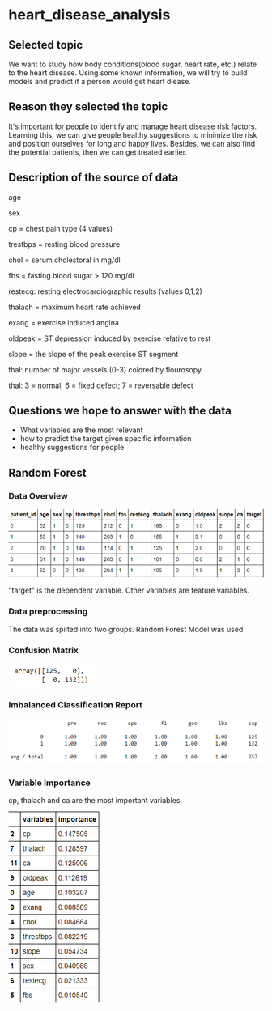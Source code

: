 # heart_disease_analysis

## Selected topic
We want to study how body conditions(blood sugar, heart rate, etc.) relate to the heart disease. Using some known information, we will try to build models and predict if a person would get heart diease.

## Reason they selected the topic
It's important for people to identify and manage heart disease risk factors. Learning this, we can give people healthy suggestions to minimize the risk and position ourselves for long and happy lives. Besides, we can also find the potential patients, then we can get treated earlier.

## Description of the source of data

age

sex

cp = chest pain type (4 values)

trestbps = resting blood pressure

chol = serum cholestoral in mg/dl

fbs = fasting blood sugar > 120 mg/dl

restecg: resting electrocardiographic results (values 0,1,2)

thalach = maximum heart rate achieved

exang = exercise induced angina

oldpeak = ST depression induced by exercise relative to rest

slope = the slope of the peak exercise ST segment

thal: number of major vessels (0-3) colored by flourosopy

thal: 3 = normal; 6 = fixed defect; 7 = reversable defect


## Questions we hope to answer with the data

 - What variables are the most relevant
 - how to predict the target given specific information
 - healthy suggestions for people




## Random Forest


### Data Overview
![data](Resource/data.png)

"target" is the dependent variable. Other variables are feature variables.

### Data preprocessing
The data was spilted into two groups. Random Forest Model was used.


### Confusion Matrix
![cm](Resource/cm.png)


### Imbalanced Classification Report
![icr](Resource/icr.png)

### Variable Importance
cp, thalach and ca are the most important variables.

![vm](Resource/vm.png)


